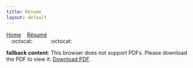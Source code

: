 ```yaml
---
title: Résumé
layout: default
---
```

[Home](/index) &nbsp;&nbsp; [Résumé](/resume) <br />
&nbsp;&nbsp;&nbsp;:octocat:&nbsp;&nbsp;&nbsp;&nbsp;&nbsp;&nbsp;&nbsp;&nbsp;&nbsp;&nbsp;&nbsp;&nbsp;:octocat:

<object data="/pinedo-resume-1808.pdf" type="application/pdf" width="100%" height="2200">
   <p><b>fallback content</b>: This browser does not support PDFs. Please download the PDF to view it: <a href="/pinedo-resume-1808.pdf">Download PDF</a>.</p>
</object>
